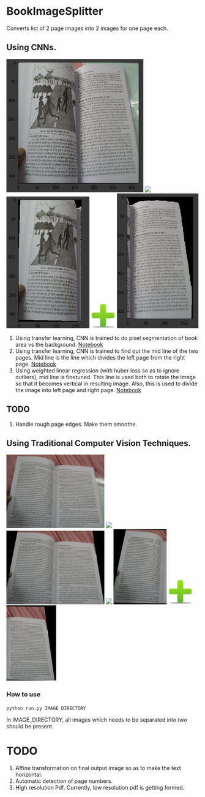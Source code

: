 # BookImageSplitter
Converts list of 2 page images into 2 images for one page each.

## Using CNNs.
![RawImage](./images/NN_original.png) ![](https://docs.microsoft.com/en-us/windows/win32/uxguide/images/vis-icons-image6.png) ![Image2](./images/NN_left.png) ![](./images/plus.png) ![Image3](./images/NN_right.png)

1. Using transfer learning, CNN is trained to do pixel segmentation of book area vs the background. [Notebook](./PagePixelSegmentation.ipynb)
2. Using transfer learning, CNN is trained to find out the mid line of the two pages. Mid line is the line which divides the left page from the right page. [Notebook](./PageMidBoundaryPixelSegmentation.ipynb)
3. Using weighted linear regression (with huber loss so as to ignore outliers), mid line is finetuned. This line is used both to rotate the image so that it becomes vertical in resulting image. Also, this is used to divide the image into left page and right page. [Notebook](./BookSegmentation.ipynb)

## TODO
1. Handle rough page edges. Make them smoothe.

## Using Traditional Computer Vision Techniques.
<!-- :---------: | :-----------: | ----------: -->
![RawImage](./images/Hist_original.jpg) ![](https://docs.microsoft.com/en-us/windows/win32/uxguide/images/vis-icons-image6.png) ![Image1](./images/Hist_trimmed.jpg) ![](https://docs.microsoft.com/en-us/windows/win32/uxguide/images/vis-icons-image6.png) ![Image2](./images/Hist_left.jpg) ![](./images/plus.png) ![Image3](./images/Hist_right.jpg)

### How to use
`python run.py IMAGE_DIRECTORY`

In IMAGE_DIRECTORY, all images which needs to be separated into two should be present.

# TODO
1. Affine transformation on final output image so as to make the text horizontal.
2. Automatic detection of page numbers.
3. High resolution Pdf. Currently, low resolution pdf is getting formed.

